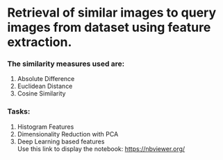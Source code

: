 # Retrieval of similar images to query images from dataset using feature extraction.<br />
### The similarity measures used are:<br />
1. Absolute Difference<br />
2. Euclidean Distance<br />
3. Cosine Similarity<br />
### Tasks:<br />
1. Histogram Features<br />
2. Dimensionality Reduction with PCA<br />
3. Deep Learning based features<br />
Use this link to display the notebook: https://nbviewer.org/
